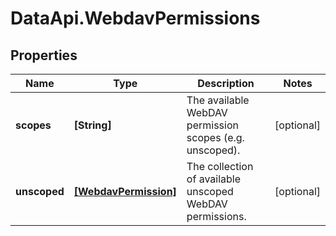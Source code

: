 # DataApi.WebdavPermissions

## Properties
Name | Type | Description | Notes
------------ | ------------- | ------------- | -------------
**scopes** | **[String]** | The available WebDAV permission scopes (e.g. unscoped). | [optional] 
**unscoped** | [**[WebdavPermission]**](WebdavPermission.md) | The collection of available unscoped WebDAV permissions. | [optional] 
